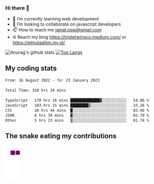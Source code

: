 ### Hi there 👋

<!--
**padepokanpenguin/padepokanpenguin** is a ✨ _special_ ✨ repository because its `README.md` (this file) appears on your GitHub profile.
-->

- 🌱 I’m currently learning  web development
- 👯 I’m looking to collaborate on javascript developers
- 📫 How to reach me jamal.psw@gmail.com
- 🌐 Reach my blog https://tripletwinsco.medium.com/ or https://elmutaallim.my.id/

![Anurag's github stats](https://github-readme-stats.vercel.app/api?username=padepokanpenguin&count_private=true&disable_animations=false&show_icons=true&theme=default)
[![Top Langs](https://github-readme-stats.vercel.app/api/top-langs/?username=padepokanpenguin&theme=default&layout=compact)](https://github.com/padepokanpenguin)

## My coding stats

<!--START_SECTION:waka-->

```text
From: 16 August 2022 - To: 23 January 2023

Total Time: 310 hrs 24 mins

TypeScript   170 hrs 16 mins █████████████▓░░░░░░░░░░░   54.86 %
JavaScript   103 hrs 15 mins ████████▒░░░░░░░░░░░░░░░░   33.26 %
CSS          10 hrs 44 mins  █░░░░░░░░░░░░░░░░░░░░░░░░   03.46 %
JSON         8 hrs 39 mins   ▓░░░░░░░░░░░░░░░░░░░░░░░░   02.79 %
Other        5 hrs 23 mins   ▒░░░░░░░░░░░░░░░░░░░░░░░░   01.74 %
```

<!--END_SECTION:waka-->


## The snake eating my contributions
![snake gif](https://github.com/padepokanpenguin/padepokanpenguin/blob/output/github-contribution-grid-snake.gif)
